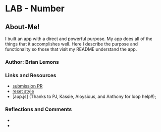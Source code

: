 # LAB - Number

## About-Me!

I built an app with a direct and powerful purpose. My app does all of the things that it accomplishes well. Here  I describe the purpose and functionality so those that visit my README understand the app.

### Author: Brian Lemons

### Links and Resources
* [submission PR](http://xyz.com)
* [reset style](http://meyerweb.com/eric/tools/css/reset/)
* [app.js] (Thanks to PJ, Kassie, Aloysious, and Anthony for loop help!!);
 
### Reflections and Comments
* 
* 
